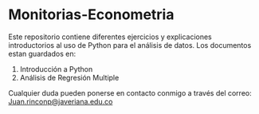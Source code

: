 # Monitorias-Econometria 

Este repositorio contiene diferentes ejercicios y explicaciones introductorios al uso de Python para el análisis de datos. Los documentos estan guardados en:

1. Introducción a Python
2. Análisis de Regresión Multiple

Cualquier duda pueden ponerse en contacto conmigo a través del correo: Juan.rinconp@javeriana.edu.co
